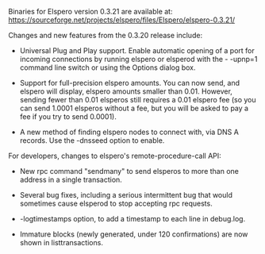 Binaries for Elspero version 0.3.21 are available at:
  https://sourceforge.net/projects/elspero/files/Elspero/elspero-0.3.21/

Changes and new features from the 0.3.20 release include:

* Universal Plug and Play support.  Enable automatic opening of a port for incoming connections by running elspero or elsperod with the - -upnp=1 command line switch or using the Options dialog box.

* Support for full-precision elspero amounts.  You can now send, and elspero will display, elspero amounts smaller than 0.01.  However, sending fewer than 0.01 elsperos still requires a 0.01 elspero fee (so you can send 1.0001 elsperos without a fee, but you will be asked to pay a fee if you try to send 0.0001).

* A new method of finding elspero nodes to connect with, via DNS A records. Use the -dnsseed option to enable.

For developers, changes to elspero's remote-procedure-call API:

* New rpc command "sendmany" to send elsperos to more than one address in a single transaction.

* Several bug fixes, including a serious intermittent bug that would sometimes cause elsperod to stop accepting rpc requests. 

* -logtimestamps option, to add a timestamp to each line in debug.log.

* Immature blocks (newly generated, under 120 confirmations) are now shown in listtransactions.
